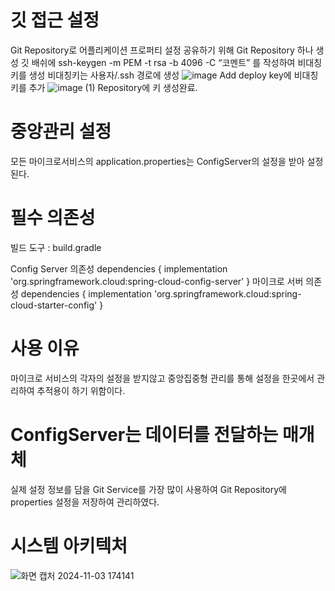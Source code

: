 # 깃 접근 설정
Git Repository로 어플리케이션 프로퍼티 설정 공유하기 위해 Git Repository 하나 생성
깃 배쉬에 ssh-keygen -m PEM -t rsa -b 4096 -C “코멘트” 를 작성하여 비대칭키를 생성 비대칭키는 사용자/.ssh 경로에 생성
![image](https://github.com/user-attachments/assets/e6a314a3-ffd2-45a4-8e68-213f692bfb14)
Add deploy key에 비대칭키를 추가
![image (1)](https://github.com/user-attachments/assets/ad481332-97db-4cc0-8d7f-eeed0345943c)
Repository에 키 생성완료.

# 중앙관리 설정
모든 마이크로서비스의 application.properties는 ConfigServer의 설정을 받아 설정된다.

# 필수 의존성
빌드 도구 : build.gradle

Config Server 의존성
dependencies {
	implementation 'org.springframework.cloud:spring-cloud-config-server'
 }
마이크로 서버 의존성 
dependencies {
	implementation 'org.springframework.cloud:spring-cloud-starter-config'
 }

# 사용 이유
마이크로 서비스의 각자의 설정을 받지않고 중앙집중형 관리를 통해 설정을 한곳에서 관리하여 추적용이 하기 위함이다.

# ConfigServer는 데이터를 전달하는 매개체
실제 설정 정보를 담을 Git Service를 가장 많이 사용하여 Git Repository에 properties 설정을 저장하여 관리하였다.

# 시스템 아키텍처
![화면 캡처 2024-11-03 174141](https://github.com/user-attachments/assets/afbfbbfa-e134-48f7-a93b-9efd6fc529a6)
